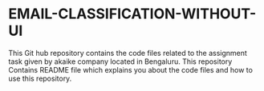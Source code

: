 # EMAIL-CLASSIFICATION-WITHOUT-UI
This Git hub repository contains the code files related to the assignment task given by akaike company located in Bengaluru. This repository Contains README file which explains you about the code files and how to use this repository.
